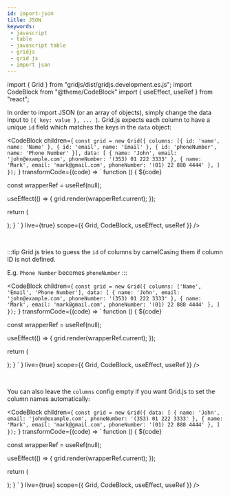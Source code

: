 ```yaml
---
id: import-json
title: JSON
keywords:
 - javascript
 - table
 - javascript table
 - gridjs
 - grid js
 - import json
---
```


import { Grid } from "gridjs/dist/gridjs.development.es.js";
import CodeBlock from "@theme/CodeBlock"
import { useEffect, useRef } from "react";

In order to import JSON (or an array of objects), simply change the data input to `[{ key: value }, ... ]`. 
Grid.js expects each column to have a unique `id` field which matches the keys in the `data` object:

<CodeBlock children={
`
const grid = new Grid({
  columns: [{
     id: 'name',
     name: 'Name'
  }, {
     id: 'email',
     name: 'Email'
  }, {
     id: 'phoneNumber',
     name: 'Phone Number'
  }],
  data: [
    { name: 'John', email: 'john@example.com', phoneNumber: '(353) 01 222 3333' },
    { name: 'Mark', email: 'mark@gmail.com', phoneNumber: '(01) 22 888 4444' },
  ]
});
`
}
 transformCode={(code) => 
`
function () {
  ${code}
 
  const wrapperRef = useRef(null);
   
  useEffect(() => {
    grid.render(wrapperRef.current);
  });
  
  return (
    <div ref={wrapperRef} />
  );
}
`
} live={true} scope={{ Grid, CodeBlock, useEffect, useRef }} />

<br />

:::tip
Grid.js tries to guess the `id` of columns by camelCasing them if column ID is not defined.

E.g. `Phone Number` becomes `phoneNumber`
:::

<CodeBlock children={
`
const grid = new Grid({
  columns: ['Name', 'Email', 'Phone Number'],
  data: [
    { name: 'John', email: 'john@example.com', phoneNumber: '(353) 01 222 3333' },
    { name: 'Mark', email: 'mark@gmail.com', phoneNumber: '(01) 22 888 4444' },
  ]
});
`
}
 transformCode={(code) => 
`
function () {
  ${code}
 
  const wrapperRef = useRef(null);
   
  useEffect(() => {
    grid.render(wrapperRef.current);
  });
  
  return (
    <div ref={wrapperRef} />
  );
}
`
} live={true} scope={{ Grid, CodeBlock, useEffect, useRef }} />

<br />

You can also leave the `columns` config empty if you want Grid.js to set the column names automatically:

<CodeBlock children={
`
const grid = new Grid({
  data: [
    { name: 'John', email: 'john@example.com', phoneNumber: '(353) 01 222 3333' },
    { name: 'Mark', email: 'mark@gmail.com', phoneNumber: '(01) 22 888 4444' },
  ]
});
`
}
 transformCode={(code) => 
`
function () {
  ${code}
 
  const wrapperRef = useRef(null);
   
  useEffect(() => {
    grid.render(wrapperRef.current);
  });
  
  return (
    <div ref={wrapperRef} />
  );
}
`
} live={true} scope={{ Grid, CodeBlock, useEffect, useRef }} />

